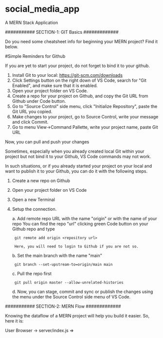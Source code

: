 # social_media_app

A MERN Stack Application

########### SECTION-1: GIT Basics #############

Do you need some cheatsheet info for beginning your MERN project? Find it below.

#Simple Reminders for Github

If you are yet to start your project, do not forget to bind it to your github.

1.  Install Git to your local: https://git-scm.com/downloads
2.  Click Settings button on the right down of VS Code, search for "Git Enabled", and make sure that it is enabled.
3.  Open your project folder on VS Code.
4.  Create a repo for your project on Github, and copy the Git URL from Github under Code button.
5.  Go to "Source Control" side menu, click "Initialize Repository", paste the Git URL you copied.
6.  Make changes to your project, go to Source Control, write your message and click Commit.
7.  Go to menu View->Command Pallette, write your project name, paste Git URL

Now, you can pull and push your changes

Sometimes, especially when you already created local Git within your project but not bind it to your Github,
VS Code commands may not work.

In such situations, or if you already started your project on your local and want to publish it to your Github,
you can do it with the following steps.

1. Create a new repo on Github
2. Open your project folder on VS Code
3. Open a new Terminal
4. Setup the connection. 

    a.  Add remote repo URL with the name "origin" or with the name of your repo
        You can find the repo "url" clicking green Code button on your Github repo and type

        git remote add origin <repository url>

        Here, you will need to login to Github if you are not so.

    b.  Set the main branch with the name "main"

        git branch --set-upstream-to=origin/main main

    c.  Pull the repo first

        git pull origin master --allow-unrelated-histories

    d.  Now, you can stage, commit and sync or publish the changes 
        using the menu under the Source Control side menu of VS Code.


########### SECTION-2: MERN Flow #############

Knowing the dataflow of a MERN project will help you build it easier. So, here it is:

User Browser -> server/index.js => 